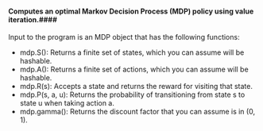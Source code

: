 #### Computes an optimal Markov Decision Process (MDP) policy using value iteration.####

Input to the program is an MDP object that has the following functions: 
* mdp.S(): Returns a finite set of states, which you can assume will be hashable.
* mdp.A(): Returns a finite set of actions, which you can assume will be hashable.
* mdp.R(s): Accepts a state and returns the reward for visiting that state.
* mdp.P(s, a, u): Returns the probability of transitioning from state s to state u when taking action a.
* mdp.gamma(): Returns the discount factor that you can assume is in (0, 1).
